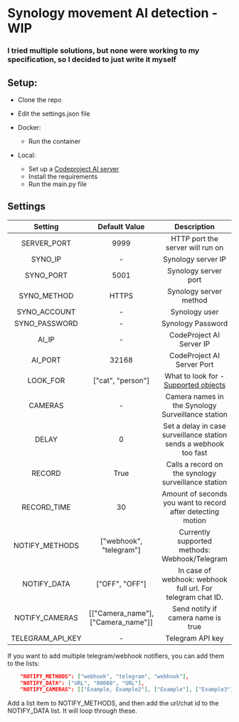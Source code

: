 # Synology movement AI detection - WIP
### I tried multiple solutions, but none were working to my specification, so I decided to just write it myself
## Setup:
* Clone the repo
* Edit the settings.json file


* Docker:
  * Run the container

* Local:
  * Set up a [Codeproject AI server](https://www.codeproject.com)
  * Install the requirements
  * Run the main.py file

## Settings
|     Setting      |           Default Value            |                                                 Description                                                  |
|:----------------:|:----------------------------------:|:------------------------------------------------------------------------------------------------------------:|
|   SERVER_PORT    |                9999                |                                       HTTP port the server will run on                                       |
|     SYNO_IP      |                 -                  |                                              Synology server IP                                              |
|    SYNO_PORT     |                5001                |                                             Synology server port                                             |
|   SYNO_METHOD    |               HTTPS                |                                            Synology server method                                            |
|   SYNO_ACCOUNT   |                 -                  |                                                Synology user                                                 |
|  SYNO_PASSWORD   |                 -                  |                                              Synology Password                                               |
|      AI_IP       |                 -                  |                                           CodeProject AI Server IP                                           |
|     AI_PORT      |               32168                |                                          CodeProject AI Server Port                                          |
|     LOOK_FOR     |         ["cat", "person"]          | What to look for - [Supported objects](https://www.codeproject.com/AI/docs/api/api_reference.html#detection) | 
|     CAMERAS      |                 -                  |                              Camera names in the Synology Surveillance station                               |
|      DELAY       |                 0                  |                      Set a delay in case surveillance station sends a webhook too fast                       |
|      RECORD      |                True                |                             Calls a record on the synology surveillance station                              |
|   RECORD_TIME    |                 30                 |                         Amount of seconds you want to record after detecting motion                          | 
|  NOTIFY_METHODS  |      ["webhook", "telegram"]       |                                Currently supported methods: Webhook/Telegram                                 |
|   NOTIFY_DATA    |           ["OFF", "OFF"]           |                         In case of webhook: webhook full url. For telegram chat ID.                          |
|  NOTIFY_CAMERAS  | [["Camera_name"], ["Camera_name"]] |                                      Send notify if camera name is true                                      | 
| TELEGRAM_API_KEY |                 -                  |                                               Telegram API key                                               | 




If you want to add multiple telegram/webhook notifiers, you can add them to the lists:
```json
    "NOTIFY_METHODS": ["webhook", "telegram", "webhook"],
    "NOTIFY_DATA": ["URL", "00000", "URL"],
    "NOTIFY_CAMERAS": [["Example, Example2"], ["Example"], ["Example3"]],
```
Add a list item to NOTIFY_METHODS, and then add the url/chat id to the NOTIFY_DATA list. It will loop through these.